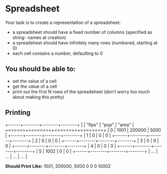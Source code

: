 # Spreadsheet

Your task is to create a representation of a spreadsheet:
- a spreadsheet should have a fixed number of columns (specified as string-
names at creation)
- a spreadsheet should have infinitely many rows (numbered, starting at 0)
- each cell contains a number, defaulting to 0

## You should be able to:
- set the value of a cell
- get the value of a cell
- print out the first N rows of the spreadsheet (don’t worry too much about making
this pretty)

## Printing

+------+--------+--------+--------+
| | "fips" | "pop" | "area" |
+======+========+========+========+
| 0 | 1001 | 200000 | 5000 |
+------+--------+--------+--------+
| 1 | 0 | 0 | 0 |
+------+--------+--------+--------+
| 2 | 0 | 0 | 0 |
+------+--------+--------+--------+
| 3 | 0 | 0 | 0 |
+------+--------+--------+--------+
| 4 | 0 | 0 | 0 |
+------+--------+--------+--------+
| 5 | 1002 | 0 | 0 |
+------+--------+--------+--------+
| ... | ... | ... | ... |


**Should Print Like:**
1001, 200000, 5000
0
0
0
10002
